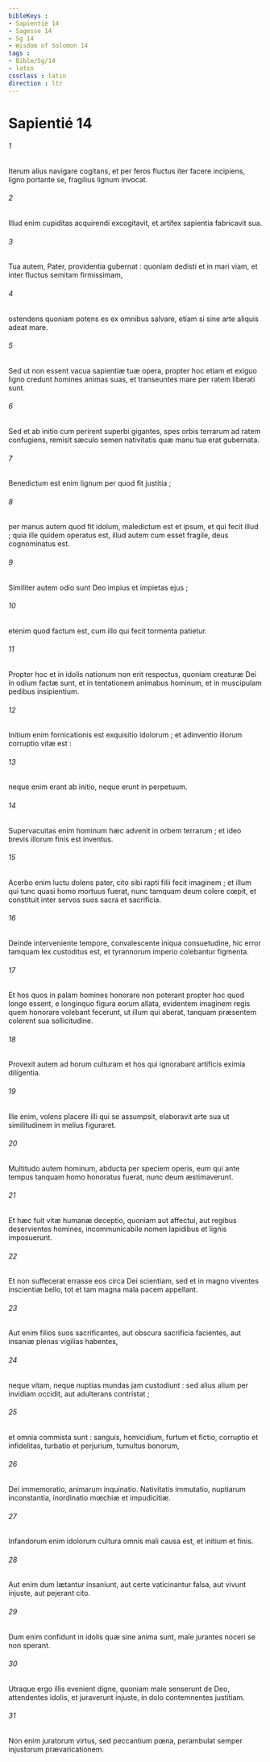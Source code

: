 ```yaml
---
bibleKeys : 
- Sapientié 14
- Sagesse 14
- Sg 14
- Wisdom of Solomon 14
tags : 
- Bible/Sg/14
- latin
cssclass : latin
direction : ltr
---
```


# Sapientié 14

###### 1
Iterum alius navigare cogitans, et per feros fluctus iter facere incipiens, ligno portante se, fragilius lignum invocat.
###### 2
Illud enim cupiditas acquirendi excogitavit, et artifex sapientia fabricavit sua.
###### 3
Tua autem, Pater, providentia gubernat : quoniam dedisti et in mari viam, et inter fluctus semitam firmissimam,
###### 4
ostendens quoniam potens es ex omnibus salvare, etiam si sine arte aliquis adeat mare.
###### 5
Sed ut non essent vacua sapientiæ tuæ opera, propter hoc etiam et exiguo ligno credunt homines animas suas, et transeuntes mare per ratem liberati sunt.
###### 6
Sed et ab initio cum perirent superbi gigantes, spes orbis terrarum ad ratem confugiens, remisit sæculo semen nativitatis quæ manu tua erat gubernata.
###### 7
Benedictum est enim lignum per quod fit justitia ;
###### 8
per manus autem quod fit idolum, maledictum est et ipsum, et qui fecit illud ; quia ille quidem operatus est, illud autem cum esset fragile, deus cognominatus est.
###### 9
Similiter autem odio sunt Deo impius et impietas ejus ;
###### 10
etenim quod factum est, cum illo qui fecit tormenta patietur.
###### 11
Propter hoc et in idolis nationum non erit respectus, quoniam creaturæ Dei in odium factæ sunt, et in tentationem animabus hominum, et in muscipulam pedibus insipientium.
###### 12
Initium enim fornicationis est exquisitio idolorum ; et adinventio illorum corruptio vitæ est :
###### 13
neque enim erant ab initio, neque erunt in perpetuum.
###### 14
Supervacuitas enim hominum hæc advenit in orbem terrarum ; et ideo brevis illorum finis est inventus.
###### 15
Acerbo enim luctu dolens pater, cito sibi rapti filii fecit imaginem ; et illum qui tunc quasi homo mortuus fuerat, nunc tamquam deum colere cœpit, et constituit inter servos suos sacra et sacrificia.
###### 16
Deinde interveniente tempore, convalescente iniqua consuetudine, hic error tamquam lex custoditus est, et tyrannorum imperio colebantur figmenta.
###### 17
Et hos quos in palam homines honorare non poterant propter hoc quod longe essent, e longinquo figura eorum allata, evidentem imaginem regis quem honorare volebant fecerunt, ut illum qui aberat, tanquam præsentem colerent sua sollicitudine.
###### 18
Provexit autem ad horum culturam et hos qui ignorabant artificis eximia diligentia.
###### 19
Ille enim, volens placere illi qui se assumpsit, elaboravit arte sua ut similitudinem in melius figuraret.
###### 20
Multitudo autem hominum, abducta per speciem operis, eum qui ante tempus tanquam homo honoratus fuerat, nunc deum æstimaverunt.
###### 21
Et hæc fuit vitæ humanæ deceptio, quoniam aut affectui, aut regibus deservientes homines, incommunicabile nomen lapidibus et lignis imposuerunt.
###### 22
Et non suffecerat errasse eos circa Dei scientiam, sed et in magno viventes inscientiæ bello, tot et tam magna mala pacem appellant.
###### 23
Aut enim filios suos sacrificantes, aut obscura sacrificia facientes, aut insaniæ plenas vigilias habentes,
###### 24
neque vitam, neque nuptias mundas jam custodiunt : sed alius alium per invidiam occidit, aut adulterans contristat ;
###### 25
et omnia commista sunt : sanguis, homicidium, furtum et fictio, corruptio et infidelitas, turbatio et perjurium, tumultus bonorum,
###### 26
Dei immemoratio, animarum inquinatio. Nativitatis immutatio, nuptiarum inconstantia, inordinatio mœchiæ et impudicitiæ.
###### 27
Infandorum enim idolorum cultura omnis mali causa est, et initium et finis.
###### 28
Aut enim dum lætantur insaniunt, aut certe vaticinantur falsa, aut vivunt injuste, aut pejerant cito.
###### 29
Dum enim confidunt in idolis quæ sine anima sunt, male jurantes noceri se non sperant.
###### 30
Utraque ergo illis evenient digne, quoniam male senserunt de Deo, attendentes idolis, et juraverunt injuste, in dolo contemnentes justitiam.
###### 31
Non enim juratorum virtus, sed peccantium pœna, perambulat semper injustorum prævaricationem.
